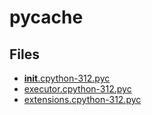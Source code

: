 # __pycache__

## Files

- [__init__.cpython-312.pyc](__init__.cpython-312.pyc)
- [executor.cpython-312.pyc](executor.cpython-312.pyc)
- [extensions.cpython-312.pyc](extensions.cpython-312.pyc)
